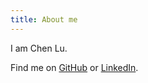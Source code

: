 ```yaml
---
title: About me
---
```


I am Chen Lu.

Find me on [GitHub](https://github.com/lvchen727) or [LinkedIn](https://www.linkedin.com/in/chen-lu/).
